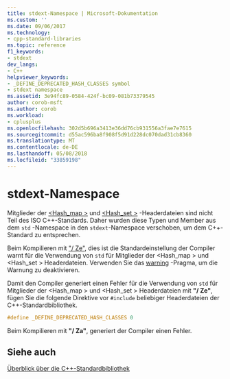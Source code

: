 ```yaml
---
title: stdext-Namespace | Microsoft-Dokumentation
ms.custom: ''
ms.date: 09/06/2017
ms.technology:
- cpp-standard-libraries
ms.topic: reference
f1_keywords:
- stdext
dev_langs:
- C++
helpviewer_keywords:
- _DEFINE_DEPRECATED_HASH_CLASSES symbol
- stdext namespace
ms.assetid: 3e94fc89-0584-424f-bc09-081b73379545
author: corob-msft
ms.author: corob
ms.workload:
- cplusplus
ms.openlocfilehash: 302d5b696a3413e36dd76cb931556a3fae7e7615
ms.sourcegitcommit: d55ac596ba8f908f5d91d228dc070dad31cb8360
ms.translationtype: MT
ms.contentlocale: de-DE
ms.lasthandoff: 05/08/2018
ms.locfileid: "33859198"
---
```

# <a name="stdext-namespace"></a>stdext-Namespace

Mitglieder der [ \<Hash_map >](../standard-library/hash-map.md) und [ \<Hash_set >](../standard-library/hash-set.md) -Headerdateien sind nicht Teil des ISO C++-Standards. Daher wurden diese Typen und Member aus dem `std` -Namespace in den `stdext`-Namespace verschoben, um dem C++-Standard zu entsprechen.

Beim Kompilieren mit ["/ Ze"](../build/reference/za-ze-disable-language-extensions.md), dies ist die Standardeinstellung der Compiler warnt für die Verwendung von `std` für Mitglieder der \<Hash_map > und \<Hash_set > Headerdateien. Verwenden Sie das [warning](../preprocessor/warning.md) -Pragma, um die Warnung zu deaktivieren.

Damit den Compiler generiert einen Fehler für die Verwendung von `std` für Mitglieder der \<Hash_map > und \<Hash_set > Headerdateien mit **"/ Ze"**, fügen Sie die folgende Direktive vor `#include` beliebiger Headerdateien der C++-Standardbibliothek.

```cpp
#define _DEFINE_DEPRECATED_HASH_CLASSES 0
```

Beim Kompilieren mit **"/ Za"**, generiert der Compiler einen Fehler.

## <a name="see-also"></a>Siehe auch

[Überblick über die C++-Standardbibliothek](../standard-library/cpp-standard-library-overview.md)

